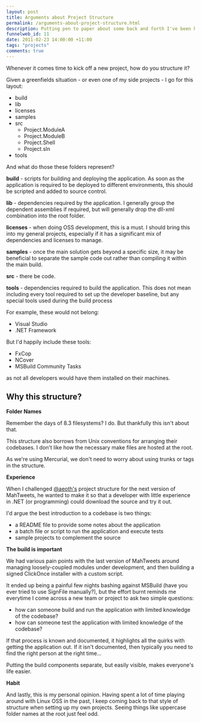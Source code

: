 ```yaml
--- 
layout: post
title: Arguments about Project Structure
permalink: /arguments-about-project-structure.html
description: Putting pen to paper about some back and forth I've been having over IM about the 'right' way to set up projects...
funnelweb_id: 11
date: 2011-02-23 14:00:00 +11:00
tags: "projects"
comments: true
---
```

Whenever it comes time to kick off a new project, how do you structure it?

Given a greenfields situation - or even one of my side projects - I go for this layout:

 - build
 - lib
 - licenses
 - samples
 - src
   - Project.ModuleA
   - Project.ModuleB
   - Project.Shell
   - Project.sln
 - tools

And what do those these folders represent?

**build** - scripts for building and deploying the application. As soon as the application is required to be deployed to different environments, this should be scripted and added to source control.

**lib** - dependencies required by the application. I generally group the dependent assemblies if required, but will generally drop the dll-xml combination into the root folder.

**licenses** - when doing OSS development, this is a must. I should bring this into my general projects, especially if it has a significant mix of dependencies and licenses to manage.

**samples** - once the main solution gets beyond a specific size, it may be beneficial to separate the sample code out rather than compiling it within the main build.

**src** - there be code.

**tools** - dependencies required to build the application. This does not mean including every tool required to set up the developer baseline, but any special tools used during the build process

For example, these would not belong:

 - Visual Studio
 - .NET Framework

But I'd happily include these tools:

 - FxCop
 - NCover
 - MSBuild Community Tasks

as not all developers would have them installed on their machines.


Why this structure?
-----------

**Folder Names** 

Remember the days of 8.3 filesystems? I do. But thankfully this isn't about that.  

This structure also borrows from Unix conventions for arranging their codebases. I don't like how the necessary make files are hosted at the root.

As we're using Mercurial, we don't need to worry about using trunks or tags in the structure.

**Experience** 

When I challenged [@aeoth's][1] project structure for the next version of MahTweets, he wanted to make it so that a developer with little experience in .NET (or programming) could download the source and try it out.

I'd argue the best introduction to a codebase is two things:

 - a README file to provide some notes about the application
 - a batch file or script to run the application and execute tests
 - sample projects to complement the source
 
**The build is important**

We had various pain points with the last version of MahTweets around managing loosely-coupled modules under development, and then building a signed ClickOnce installer with a custom script.

It ended up being a painful few nights bashing against MSBuild (have you ever tried to use SignFile manually?), but the effort burnt reminds me everytime I come across a new team or project to ask two simple questions:

- how can someone build and run the application with limited knowledge of the codebase?
- how can someone test the application with limited knowledge of the codebase?

If that process is known and documented, it highlights all the quirks with getting the application out. If it isn't documented, then typically you need to find the right person at the right time...

Putting the build components separate, but easily visible, makes everyone's life easier.

**Habit**

And lastly, this is my personal opinion. Having spent a lot of time playing around with Linux OSS in the past, I keep coming back to that style of structure when setting up my own projects. Seeing things like uppercase folder names at the root just feel odd.

[1]: http://twitter.com/aeoth

